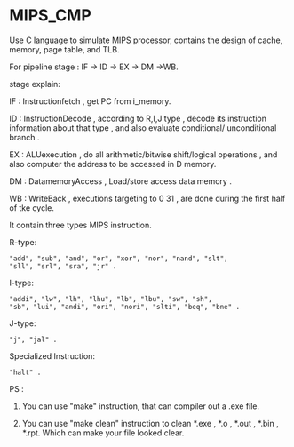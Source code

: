 # MIPS_CMP
Use C language to simulate MIPS processor, contains the design of cache, memory, page table, and TLB.

For pipeline stage : IF -> ID -> EX -> DM ->WB.


stage explain:

IF : Instructionfetch , get PC from i_memory.

ID : InstructionDecode , according to R,I,J type , decode its instruction 
	information about that type , and also evaluate conditional/
	unconditional branch .
	
EX : ALUexecution , do all arithmetic/bitwise shift/logical operations , and 
	also computer the address to be accessed in D memory.
	
DM : DatamemoryAccess , Load/store access data memory .

WB : WriteBack , executions targeting to $0~$31 , are done during the first half of tke cycle.




It contain three types MIPS instruction.

  R-type:
  
	"add", "sub", "and", "or", "xor", "nor", "nand", "slt",
	"sll", "srl", "sra", "jr" .
	
  I-type:
  
	"addi", "lw", "lh", "lhu", "lb", "lbu", "sw", "sh",
	"sb", "lui", "andi", "ori", "nori", "slti", "beq", "bne" .
	
  J-type:
  
	"j", "jal" .
	
  Specialized Instruction: 
  
	"halt" .




PS : 
	
1. You can use "make" instruction, that can compiler out a .exe file.
	
2. You can use "make clean" instruction to clean *.exe , *.o , *.out , *.bin , *.rpt.
	Which can make your file looked clear.
	

